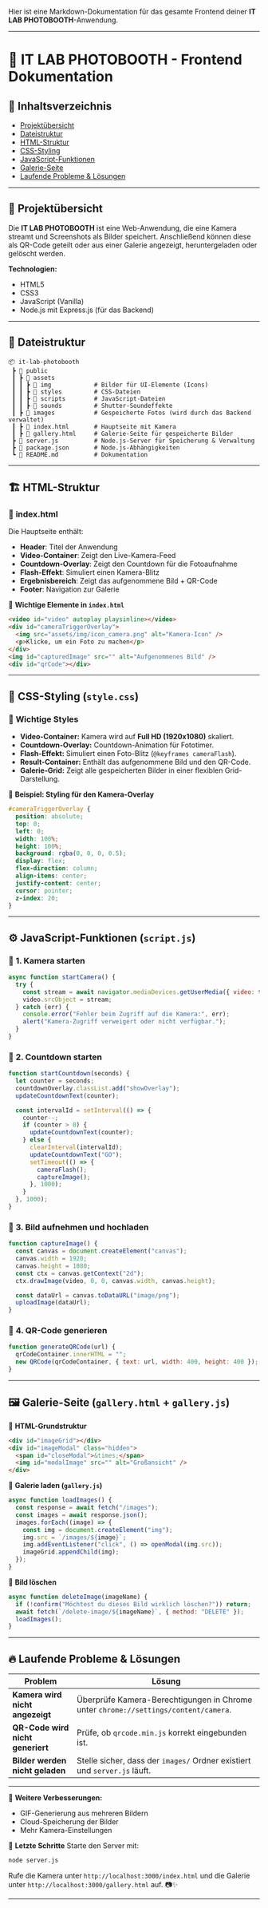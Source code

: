Hier ist eine Markdown-Dokumentation für das gesamte Frontend deiner **IT LAB PHOTOBOOTH**-Anwendung.

---

# 📸 IT LAB PHOTOBOOTH - Frontend Dokumentation

## 📌 Inhaltsverzeichnis

- [Projektübersicht](#projektübersicht)
- [Dateistruktur](#dateistruktur)
- [HTML-Struktur](#html-struktur)
- [CSS-Styling](#css-styling)
- [JavaScript-Funktionen](#javascript-funktionen)
- [Galerie-Seite](#galerie-seite)
- [Laufende Probleme & Lösungen](#laufende-probleme--lösungen)

---

## 📍 Projektübersicht

Die **IT LAB PHOTOBOOTH** ist eine Web-Anwendung, die eine Kamera streamt und Screenshots als Bilder speichert. Anschließend können diese als QR-Code geteilt oder aus einer Galerie angezeigt, heruntergeladen oder gelöscht werden.

**Technologien:**

- HTML5
- CSS3
- JavaScript (Vanilla)
- Node.js mit Express.js (für das Backend)

---

## 📂 Dateistruktur

```plaintext
📦 it-lab-photobooth
 ┣ 📂 public
 ┃ ┣ 📂 assets
 ┃ ┃ ┣ 📂 img            # Bilder für UI-Elemente (Icons)
 ┃ ┃ ┣ 📂 styles         # CSS-Dateien
 ┃ ┃ ┣ 📂 scripts        # JavaScript-Dateien
 ┃ ┃ ┣ 📂 sounds         # Shutter-Soundeffekte
 ┃ ┣ 📂 images           # Gespeicherte Fotos (wird durch das Backend verwaltet)
 ┃ ┣ 📜 index.html       # Hauptseite mit Kamera
 ┃ ┣ 📜 gallery.html     # Galerie-Seite für gespeicherte Bilder
 ┣ 📜 server.js          # Node.js-Server für Speicherung & Verwaltung
 ┣ 📜 package.json       # Node.js-Abhängigkeiten
 ┗ 📜 README.md          # Dokumentation
```

---

## 🏗️ HTML-Struktur

### 🔹 **index.html**

Die Hauptseite enthält:

- **Header**: Titel der Anwendung
- **Video-Container**: Zeigt den Live-Kamera-Feed
- **Countdown-Overlay**: Zeigt den Countdown für die Fotoaufnahme
- **Flash-Effekt**: Simuliert einen Kamera-Blitz
- **Ergebnisbereich**: Zeigt das aufgenommene Bild + QR-Code
- **Footer**: Navigation zur Galerie

📜 **Wichtige Elemente in `index.html`**

```html
<video id="video" autoplay playsinline></video>
<div id="cameraTriggerOverlay">
  <img src="assets/img/icon_camera.png" alt="Kamera-Icon" />
  <p>Klicke, um ein Foto zu machen</p>
</div>
<img id="capturedImage" src="" alt="Aufgenommenes Bild" />
<div id="qrCode"></div>
```

---

## 🎨 CSS-Styling (`style.css`)

### 📌 **Wichtige Styles**

- **Video-Container:** Kamera wird auf **Full HD (1920x1080)** skaliert.
- **Countdown-Overlay:** Countdown-Animation für Fototimer.
- **Flash-Effekt:** Simuliert einen Foto-Blitz (`@keyframes cameraFlash`).
- **Result-Container:** Enthält das aufgenommene Bild und den QR-Code.
- **Galerie-Grid:** Zeigt alle gespeicherten Bilder in einer flexiblen Grid-Darstellung.

📜 **Beispiel: Styling für den Kamera-Overlay**

```css
#cameraTriggerOverlay {
  position: absolute;
  top: 0;
  left: 0;
  width: 100%;
  height: 100%;
  background: rgba(0, 0, 0, 0.5);
  display: flex;
  flex-direction: column;
  align-items: center;
  justify-content: center;
  cursor: pointer;
  z-index: 20;
}
```

---

## ⚙️ JavaScript-Funktionen (`script.js`)

### 📌 **1. Kamera starten**

```js
async function startCamera() {
  try {
    const stream = await navigator.mediaDevices.getUserMedia({ video: true });
    video.srcObject = stream;
  } catch (err) {
    console.error("Fehler beim Zugriff auf die Kamera:", err);
    alert("Kamera-Zugriff verweigert oder nicht verfügbar.");
  }
}
```

### 📌 **2. Countdown starten**

```js
function startCountdown(seconds) {
  let counter = seconds;
  countdownOverlay.classList.add("showOverlay");
  updateCountdownText(counter);

  const intervalId = setInterval(() => {
    counter--;
    if (counter > 0) {
      updateCountdownText(counter);
    } else {
      clearInterval(intervalId);
      updateCountdownText("GO");
      setTimeout(() => {
        cameraFlash();
        captureImage();
      }, 1000);
    }
  }, 1000);
}
```

### 📌 **3. Bild aufnehmen und hochladen**

```js
function captureImage() {
  const canvas = document.createElement("canvas");
  canvas.width = 1920;
  canvas.height = 1080;
  const ctx = canvas.getContext("2d");
  ctx.drawImage(video, 0, 0, canvas.width, canvas.height);

  const dataUrl = canvas.toDataURL("image/png");
  uploadImage(dataUrl);
}
```

### 📌 **4. QR-Code generieren**

```js
function generateQRCode(url) {
  qrCodeContainer.innerHTML = "";
  new QRCode(qrCodeContainer, { text: url, width: 400, height: 400 });
}
```

---

## 🖼️ Galerie-Seite (`gallery.html` + `gallery.js`)

📜 **HTML-Grundstruktur**

```html
<div id="imageGrid"></div>
<div id="imageModal" class="hidden">
  <span id="closeModal">&times;</span>
  <img id="modalImage" src="" alt="Großansicht" />
</div>
```

📜 **Galerie laden (`gallery.js`)**

```js
async function loadImages() {
  const response = await fetch("/images");
  const images = await response.json();
  images.forEach((image) => {
    const img = document.createElement("img");
    img.src = `/images/${image}`;
    img.addEventListener("click", () => openModal(img.src));
    imageGrid.appendChild(img);
  });
}
```

📜 **Bild löschen**

```js
async function deleteImage(imageName) {
  if (!confirm("Möchtest du dieses Bild wirklich löschen?")) return;
  await fetch(`/delete-image/${imageName}`, { method: "DELETE" });
  loadImages();
}
```

---

## 🔥 Laufende Probleme & Lösungen

| Problem                          | Lösung                                                                              |
| -------------------------------- | ----------------------------------------------------------------------------------- |
| **Kamera wird nicht angezeigt**  | Überprüfe Kamera-Berechtigungen in Chrome unter `chrome://settings/content/camera`. |
| **QR-Code wird nicht generiert** | Prüfe, ob `qrcode.min.js` korrekt eingebunden ist.                                  |
| **Bilder werden nicht geladen**  | Stelle sicher, dass der `images/` Ordner existiert und `server.js` läuft.           |

---

🚀 **Weitere Verbesserungen:**

- GIF-Generierung aus mehreren Bildern
- Cloud-Speicherung der Bilder
- Mehr Kamera-Einstellungen

🎯 **Letzte Schritte**
Starte den Server mit:

```bash
node server.js
```

Rufe die Kamera unter `http://localhost:3000/index.html` und die Galerie unter `http://localhost:3000/gallery.html` auf. 📷✨

---
